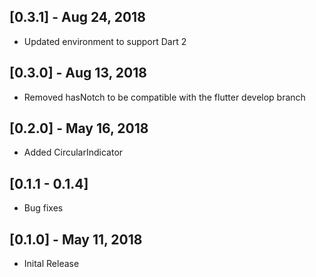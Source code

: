 ## [0.3.1] - Aug 24, 2018

* Updated environment to support Dart 2 

## [0.3.0] - Aug 13, 2018

* Removed hasNotch to be compatible with the flutter develop branch

## [0.2.0] - May 16, 2018

* Added CircularIndicator

## [0.1.1 - 0.1.4] 

* Bug fixes

## [0.1.0] - May 11, 2018

* Inital Release
